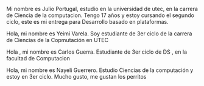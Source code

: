Mi nombre es Julio Portugal, estudio en la universidad de utec, en la carrera de Ciencia de la computacion.
Tengo 17 años y estoy cursando el segundo ciclo, este es mi entrega para Desarrollo basado en plataformas.

Hola, mi nombre es Yeimi Varela. Soy estudiante de 3er ciclo de la carrera de Ciencias de la Copmutación en UTEC

Hola , mi nombre es Carlos Guerra. Estudiante de 3er ciclo de DS , en la facultad de Computacion

Hola, mi nombre es Nayeli Guerrero. Estudio Ciencias de la computación y estoy en 3er ciclo. Mucho gusto, me gustan los perritos
